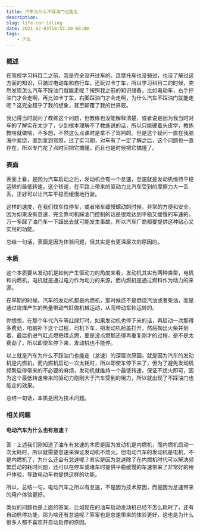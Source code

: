 ```yaml
---
title: 汽车为什么不踩油门也能走
description: 
slug: life-car-idling
date: 2021-02-03T18:55:20-08:00
tags:
    - 汽车
---
```


### 概述

在驾校学习科目二之前，我是完全没开过车的，连摩托车也没骑过，也没了解过这方面的知识，只骑过电动车和自行车，还玩过卡丁车，所以学习科目二的时候，突然发现怎么汽车不踩油门就能走呢？按照我之前的知识储备，比如电动车，右手拧油门才会走啊，再比如卡丁车，右脚踩油门才会走啊，为什么汽车不踩油门就能走呢？这完全超乎了我的想象，甚至颠覆了我的世界观。

我记得当时就问了教练这个问题，但教练也没能解释清楚，或者说是因为我当时对车的了解实在太少了，少到根本理解不了教练说的话，所以只能硬着头皮学，教练教啥就做啥，不多想，不然这么点课时是拿不了驾照的。但是这个疑问一直在我脑海中萦绕，直到拿到驾照，过了实习期，对车有了一定了解之后，这个问题也一直存在，所以专门花了点时间把它搞懂，而且也是时候把它搞懂了。

### 表面

表面上看，是因为汽车启动之后，发动机会有一个怠速，怠速就是发动机维持平稳运转的最低转速，这个转速，在平路上带来的驱动力比汽车受到的摩擦力大一丢丢，正好可以让汽车平稳而缓慢地行驶。

这样的速度，在我们找车位停车，或者堵车缓慢蠕动的时候，非常的方便和安全。因为如果没有怠速，完全靠司机踩油门控制的话是很难达到平稳又缓慢的车速的，万一多踩了油门车一下蹿出去就可能发生事故，所以汽车厂商都要提供这种贴心又实用的功能。

总结一句话，表面是因为体验问题，但其实是有更深层次的原因的。

### 本质

这个本质要从发动机是如何产生驱动力的角度来看，发动机其实有两种类型，电机和内燃机，电机就是通过电力作为动力的来源，而内燃机是通过燃料作为动力的来源。

在早期的时候，汽车的发动机都是内燃机，那时候还不是燃烧汽油或者柴油，而是通过烧煤产生的热量带动气缸做机械运动，从而带动车轮运转的。

你想想，在那个年代汽车等红绿灯时，如果发动机也停下来的话，再启动一次那得多费劲，咱脑补下这个过程，司机下车，把发动机舱盖打开，然后掏出火柴并划着，最后扔进气缸点燃把煤点燃，要是没点燃那还得再重复刚才的过程，是不是太费劲了，所以即使车停下来，发动机也不能停。

以上就是汽车为什么不踩油门也能走（怠速）的深层次原因，就是因为汽车的发动机是内燃机，而内燃机启动一次太耗时，所以即使车停下来了，但为了避免发动机频繁启停带来的不必要的麻烦，发动机就维持一个最低转速，保证不熄火即可，因为这个最低转速带来的驱动力刚刚大于汽车受到的阻力，所以就出现了不踩油门也能走的效果。

总结一句话，本质是因为技术问题。

### 相关问题

#### 电动汽车为什么也有怠速？

  答：上述我们刚知道了油车有怠速的本质是因为发动机是内燃机，而内燃机启动一次太耗时，所以就需要怠速来保证发动机不熄火。但电动汽车的发动机是电机，不是内燃机了，为什么还会有怠速呢？其实是因为怠速除了在内燃机时代可以解决频繁启动的耗时问题，还可以在停车或堵车时提供平稳缓慢的车速带来了非常好的用户体验，导致电动车也提供这样的功能。

  所以，总结一句，电动汽车之所以有怠速，不是因为技术原因，而是因为怠速带来的用户体验更好。

  类似的问题也是上面的答案，比如现在的油车启动发动机已经不怎么耗时了，还有自动启停功能，那为啥还有怠速呢？答案也是怠速带来的体验更好，这也是为什么很多人都不喜欢开自动启停的原因。